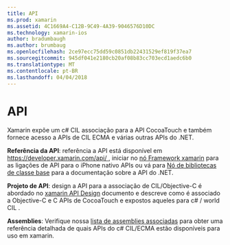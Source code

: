 ```yaml
---
title: API
ms.prod: xamarin
ms.assetid: 4C1669A4-C12B-9C49-4A39-9046576D10DC
ms.technology: xamarin-ios
author: bradumbaugh
ms.author: brumbaug
ms.openlocfilehash: 2ce97ecc75dd59c0851db22431529ef819f37ea7
ms.sourcegitcommit: 945df041e2180cb20af08b83cc703ecd1aedc6b0
ms.translationtype: MT
ms.contentlocale: pt-BR
ms.lasthandoff: 04/04/2018
---
```

# <a name="api"></a>API

Xamarin expõe um c# CIL associação para a API CocoaTouch e também fornece acesso a APIs de CIL ECMA e várias outras APIs do .NET.

 **Referência da API**: referência a API está disponível em [ https://developer.xamarin.com/api/ ](https://developer.xamarin.com/api/), iniciar no [nó Framework xamarin](https://developer.xamarin.com/api/root/ios-unified/) para as ligações de API para o iPhone nativo APIs ou vá para [ Nó de bibliotecas de classe base](https://developer.xamarin.com/api/root/classlib/) para a documentação sobre a API do .NET.

 **Projeto de API**: design a API para a associação de CIL/Objective-C é abordado no [xamarin API Design](~/ios/internals/api-design/index.md) documento e descreve como é associado a Objective-C e C APIs de CocoaTouch e expostos aqueles para c# / world CIL .

 **Assemblies**: Verifique nossa [lista de assemblies associadas](~/cross-platform/internals/available-assemblies.md) para obter uma referência detalhada de quais APIs do c# CIL/ECMA estão disponíveis para uso em xamarin.
